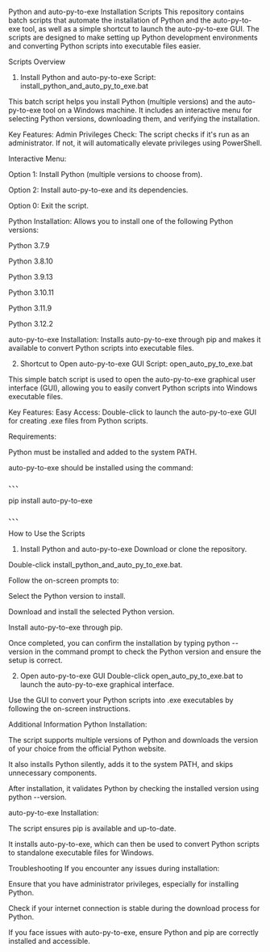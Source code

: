 Python and auto-py-to-exe Installation Scripts
This repository contains batch scripts that automate the installation of Python and the auto-py-to-exe tool, as well as a simple shortcut to launch the auto-py-to-exe GUI. The scripts are designed to make setting up Python development environments and converting Python scripts into executable files easier.

Scripts Overview
1. Install Python and auto-py-to-exe
Script: install_python_and_auto_py_to_exe.bat

This batch script helps you install Python (multiple versions) and the auto-py-to-exe tool on a Windows machine. It includes an interactive menu for selecting Python versions, downloading them, and verifying the installation.

Key Features:
Admin Privileges Check: The script checks if it's run as an administrator. If not, it will automatically elevate privileges using PowerShell.

Interactive Menu:

Option 1: Install Python (multiple versions to choose from).

Option 2: Install auto-py-to-exe and its dependencies.

Option 0: Exit the script.

Python Installation: Allows you to install one of the following Python versions:

Python 3.7.9

Python 3.8.10

Python 3.9.13

Python 3.10.11

Python 3.11.9

Python 3.12.2

auto-py-to-exe Installation: Installs auto-py-to-exe through pip and makes it available to convert Python scripts into executable files.

2. Shortcut to Open auto-py-to-exe GUI
Script: open_auto_py_to_exe.bat

This simple batch script is used to open the auto-py-to-exe graphical user interface (GUI), allowing you to easily convert Python scripts into Windows executable files.

Key Features:
Easy Access: Double-click to launch the auto-py-to-exe GUI for creating .exe files from Python scripts.

Requirements:

Python must be installed and added to the system PATH.

auto-py-to-exe should be installed using the command:

、、、

pip install auto-py-to-exe

、、、

How to Use the Scripts
1. Install Python and auto-py-to-exe
Download or clone the repository.

Double-click install_python_and_auto_py_to_exe.bat.

Follow the on-screen prompts to:

Select the Python version to install.

Download and install the selected Python version.

Install auto-py-to-exe through pip.

Once completed, you can confirm the installation by typing python --version in the command prompt to check the Python version and ensure the setup is correct.

2. Open auto-py-to-exe GUI
Double-click open_auto_py_to_exe.bat to launch the auto-py-to-exe graphical interface.

Use the GUI to convert your Python scripts into .exe executables by following the on-screen instructions.

Additional Information
Python Installation:

The script supports multiple versions of Python and downloads the version of your choice from the official Python website.

It also installs Python silently, adds it to the system PATH, and skips unnecessary components.

After installation, it validates Python by checking the installed version using python --version.

auto-py-to-exe Installation:

The script ensures pip is available and up-to-date.

It installs auto-py-to-exe, which can then be used to convert Python scripts to standalone executable files for Windows.

Troubleshooting
If you encounter any issues during installation:

Ensure that you have administrator privileges, especially for installing Python.

Check if your internet connection is stable during the download process for Python.

If you face issues with auto-py-to-exe, ensure Python and pip are correctly installed and accessible.

